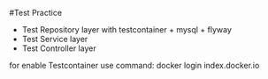 #Test Practice
* Test Repository layer with testcontainer + mysql + flyway <br>
* Test Service layer <br>
* Test Controller layer

for enable Testcontainer use command: docker login index.docker.io